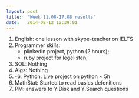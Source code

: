 ```yaml
---
layout: post
title:  "Week 11.08-17.08 results"
date:   2014-08-12 12:39:01
---
```

1. English: one lesson with skype-teacher on IELTS
2. Programmer skills:
    *  plinkedin project, python (2 hours);
    *  ruby project for legelisten;
3. SQL: Nothing
4. Algs: Nothing
5. -6. Python: Live project on python ~ 5h
7. MathStat: Started to read basics defenitions
8. PM: answers to Y.Disk and Y.Search questions
